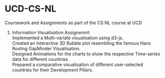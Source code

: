 # UCD-CS-NL
Coursework and Assignments as part of the CS NL course at UCD

1. Information Visualisation Assignemnt:  
Implemented a Multi-variate visualisation using d3-js.  
Created an Interactive 3D Bubble plot resembling the famous Hans Rosling GapMinder Visualisation.  
Designed Animations for the charts to show the respective Time-series data for different countries.  
Prepared a comparative visualisation of different user-selected countries for their Development Pillars.
